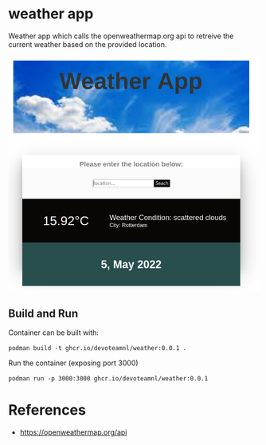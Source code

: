 # weather app
Weather app which calls the openweathermap.org api to retreive the current weather based on the provided location.

![](images/weather_app.png)

## Build and Run
Container can be built with:
```
podman build -t ghcr.io/devoteamnl/weather:0.0.1 .
```

Run the container (exposing port 3000)
```
podman run -p 3000:3000 ghcr.io/devoteamnl/weather:0.0.1 
```

# References
- https://openweathermap.org/api